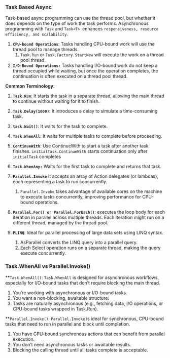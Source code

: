 ### Task Based Async
Task-based async programming can use the thread pool, but whether it does depends on the type of work the task performs. Asynchronous programming with `Task` and `Task<T> `enhances `responsiveness, resource efficiency, and scalability`.

1. **`CPU-bound Operations`**: Tasks handling CPU-bound work will use the thread pool to manage threads.
   1. `Task.Run` or `Task.Factory.StartNew` will execute the work on a thread pool thread.
2. **`I/O-Bound Operations:`** Tasks handling I/O-bound work do not keep a thread occupied while waiting, but once the operation completes, the continuation is often executed on a thread pool thread.

**Common Terminology:**
1. **`Task.Run`**: It starts the task in a separate thread, allowing the main thread to continue without waiting for it to finish.
2. **`Task.Delay(1000)`**: It introduces a delay to simulate a time-consuming task.
3. **`task.Wait()`**: It waits for the task to complete.
4. **`Task.WhenAll`**: It waits for multiple tasks to complete before proceeding.
5. **`ContinueWith`**: Use ContinueWith to start a task after another task finishes. `initialTask.ContinueWith` starts continuation only after `initialTask` completes
6. **`Task.WhenAny:`** Waits for the first task to complete and returns that task.
7. **`Parallel.Invoke`** It accepts an array of Action delegates (or lambdas), each representing a task to run concurrently.
   1. `Parallel.Invoke` takes advantage of available cores on the machine to execute tasks concurrently, improving performance for CPU-bound operations.
8. **`Parallel.For() or Parallel.ForEach()`**: executes the loop body for each iteration in parallel across multiple threads. Each iteration might run on a different thread, managed by the thread pool.

9. **`PLINQ`**: Ideal for parallel processing of large data sets using LINQ syntax.
   1.  AsParallel converts the LINQ query into a parallel query.
   2.  Each Select operation runs on a separate thread, making the query execute concurrently.

### Task.WhenAll vs Parallel.Invoke()
**`Task.WhenAll()`: `Task.WhenAll` is designed for asynchronous workflows, especially for I/O-bound tasks that don’t require blocking the main thread.
   1. You’re working with asynchronous or I/O-bound tasks.
   2. You want a non-blocking, awaitable structure.
   3. Tasks are naturally asynchronous (e.g., fetching data, I/O operations, or CPU-bound tasks wrapped in Task.Run).

**`Parallel.Invoke()`: `Parallel.Invoke` is ideal for synchronous, CPU-bound tasks that need to run in parallel and block until completion.
   1. You have CPU-bound synchronous actions that can benefit from parallel execution.
   2. You don’t need asynchronous tasks or awaitable results.
   3. Blocking the calling thread until all tasks complete is acceptable.